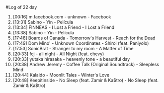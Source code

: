 #Log of 22 day

1. [00:16] m.facebook.com - unknown - Facebook
1. [13:31] Sabino - Yin - Película
1. [13:34] FINNEAS - I Lost a Friend - I Lost a Friend
1. [13:38] Sabino - Yin - Película
1. [17:48] Boards of Canada - Tomorrow's Harvest - Reach for the Dead
1. [17:49] Dom Mino' - Unknown Coordinates - Shiroi (feat. Paniyolo)
1. [17:53] SonicBrat - Stranger to my room - A Matter of Time
1. [20:33] fcj - all night - All Night (feat. chevy)
1. [20:33] yutaka hirasaka - heavenly tone - a beautiful day
1. [20:38] Andrew Jeremy - Coffee Talk (Original Soundtrack) - Sleepless Mind
1. [20:44] Kalaido - Moonlit Tales - Winter's Love
1. [20:48] Keepitinside - No Sleep (feat. Zamir & Ka$tro) - No Sleep (feat. Zamir & Ka$tro)
